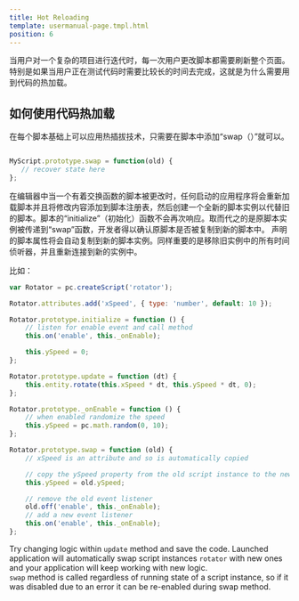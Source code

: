 ```yaml
---
title: Hot Reloading
template: usermanual-page.tmpl.html
position: 6
---
```


当用户对一个复杂的项目进行迭代时，每一次用户更改脚本都需要刷新整个页面。特别是如果当用户正在测试代码时需要比较长的时间去完成，这就是为什么需要用到代码的热加载。

## 如何使用代码热加载

在每个脚本基础上可以应用热插拔技术，只需要在脚本中添加“swap（）”就可以。

```javascript

MyScript.prototype.swap = function(old) {
   // recover state here
};
```

在编辑器中当一个有着交换函数的脚本被更改时，任何启动的应用程序将会重新加载脚本并且将修改内容添加到脚本注册表，然后创建一个全新的脚本实例以代替旧的脚本。脚本的“initialize”（初始化）函数不会再次响应。取而代之的是原脚本实例被传递到“swap”函数，开发者得以确认原脚本是否被复制到新的脚本中。 声明的脚本属性将会自动复制到新的脚本实例。同样重要的是移除旧实例中的所有时间侦听器，并且重新连接到新的实例中。

比如：

```javascript
var Rotator = pc.createScript('rotator');

Rotator.attributes.add('xSpeed', { type: 'number', default: 10 });

Rotator.prototype.initialize = function () {
    // listen for enable event and call method
    this.on('enable', this._onEnable);

    this.ySpeed = 0;
};

Rotator.prototype.update = function (dt) {
    this.entity.rotate(this.xSpeed * dt, this.ySpeed * dt, 0);
};

Rotator.prototype._onEnable = function () {
    // when enabled randomize the speed
    this.ySpeed = pc.math.random(0, 10);
};

Rotator.prototype.swap = function (old) {
    // xSpeed is an attribute and so is automatically copied

    // copy the ySpeed property from the old script instance to the new one
    this.ySpeed = old.ySpeed;

    // remove the old event listener
    old.off('enable', this._onEnable);
    // add a new event listener
    this.on('enable', this._onEnable);
};
```

Try changing logic within `update` method and save the code. Launched application will automatically swap script instances `rotator` with new ones and your application will keep working with new logic.  
`swap` method is called regardless of running state of a script instance, so if it was disabled due to an error it can be re-enabled during swap method.


